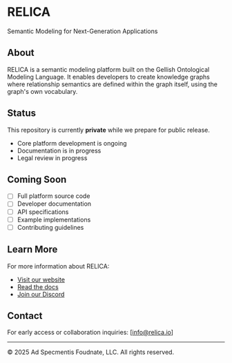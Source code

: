 # RELICA

Semantic Modeling for Next-Generation Applications

## About

RELICA is a semantic modeling platform built on the Gellish Ontological Modeling Language. It enables developers to create knowledge graphs where relationship semantics are defined within the graph itself, using the graph's own vocabulary.

## Status

This repository is currently **private** while we prepare for public release. 

- Core platform development is ongoing
- Documentation is in progress
- Legal review in progress

## Coming Soon

- [ ] Full platform source code
- [ ] Developer documentation
- [ ] API specifications
- [ ] Example implementations
- [ ] Contributing guidelines

## Learn More

For more information about RELICA:
- [Visit our website](https://relica.io)
- [Read the docs](https://corpus-relica.github.io)
- [Join our Discord](https://discord.gg/DhA95rvqyJ)

## Contact

For early access or collaboration inquiries: [info@relica.io]

---

© 2025 Ad Specmentis Foudnate, LLC. All rights reserved.
